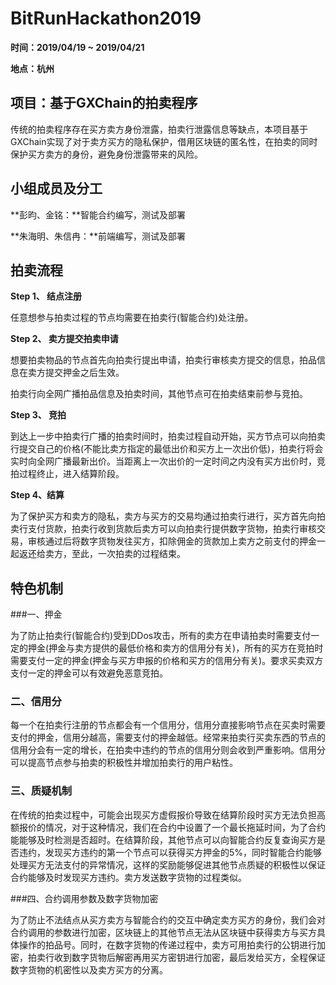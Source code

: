 # BitRunHackathon2019

**时间：2019/04/19 ~ 2019/04/21**

**地点：杭州**

## 项目：基于GXChain的拍卖程序

传统的拍卖程序存在买方卖方身份泄露，拍卖行泄露信息等缺点，本项目基于GXChain实现了对于卖方买方的隐私保护，借用区块链的匿名性，在拍卖的同时保护买方卖方的身份，避免身份泄露带来的风险。

## 小组成员及分工

**彭昀、金铭：**智能合约编写，测试及部署

**朱海明、朱信冉：**前端编写，测试及部署

## 拍卖流程

**Step 1、 结点注册**

任意想参与拍卖过程的节点均需要在拍卖行(智能合约)处注册。

**Step 2、 卖方提交拍卖申请**

想要拍卖物品的节点首先向拍卖行提出申请，拍卖行审核卖方提交的信息，拍品信息在卖方提交押金之后生效。

拍卖行向全网广播拍品信息及拍卖时间，其他节点可在拍卖结束前参与竞拍。

**Step 3、 竞拍**

到达上一步中拍卖行广播的拍卖时间时，拍卖过程自动开始，买方节点可以向拍卖行提交自己的价格(不能比卖方指定的最低出价和买方上一次出价低)，拍卖行将会实时向全网广播最新出价。当距离上一次出价的一定时间之内没有买方出价时，竞拍过程终止，进入结算阶段。

**Step 4、结算**

为了保护买方和卖方的隐私，卖方与买方的交易均通过拍卖行进行，买方首先向拍卖行支付货款，拍卖行收到货款后卖方可以向拍卖行提供数字货物，拍卖行审核交易，审核通过后将数字货物发往买方，扣除佣金的货款加上卖方之前支付的押金一起返还给卖方，至此，一次拍卖的过程结束。

## 特色机制

###一、押金

为了防止拍卖行(智能合约)受到DDos攻击，所有的卖方在申请拍卖时需要支付一定的押金(押金与卖方提供的最低价格和卖方的信用分有关)，所有的买方在竞拍时需要支付一定的押金(押金与买方申报的价格和买方的信用分有关)。要求买卖双方支付一定的押金可以有效避免恶意竞拍。

### 二、信用分

每一个在拍卖行注册的节点都会有一个信用分，信用分直接影响节点在买卖时需要支付的押金，信用分越高，需要支付的押金越低。经常来拍卖行买卖东西的节点的信用分会有一定的增长，在拍卖中违约的节点的信用分则会收到严重影响。信用分可以提高节点参与拍卖的积极性并增加拍卖行的用户粘性。

### 三、质疑机制

在传统的拍卖过程中，可能会出现买方虚假报价导致在结算阶段时买方无法负担高额报价的情况，对于这种情况，我们在合约中设置了一个最长拖延时间，为了合约能能够及时检测是否超时。在结算阶段，其他节点可以向智能合约反复查询买方是否违约，发现买方违约的第一个节点可以获得买方押金的5%，同时智能合约能够处理买方无法支付的异常情况，这样的奖励能够促进其他节点质疑的积极性以保证合约能够及时发现买方违约。卖方发送数字货物的过程类似。

###四、合约调用参数及数字货物加密

为了防止不法结点从买方卖方与智能合约的交互中确定卖方买方的身份，我们会对合约调用的参数进行加密，区块链上的其他节点无法从区块链中获得卖方与买方具体操作的拍品号。同时，在数字货物的传递过程中，卖方可用拍卖行的公钥进行加密，拍卖行收到数字货物后解密再用买方密钥进行加密，最后发给买方，全程保证数字货物的机密性以及卖方买方的分离。